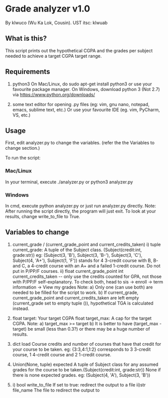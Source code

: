 # Grade analyzer v1.0
By klwuco (Wu Ka Lok, Cousin).
UST itsc: klwuab

## What is this?
This script prints out the hypothetical CGPA and the grades per subject needed to achieve a target CGPA target range.


## Requirements
1. python3
On Mac/Linux, do
    sudo apt-get install python3
or use your favourite package manager.
On Windows, download python 3 (Not 2.7) via
<a href="https://www.python.org/downloads/">https://www.python.org/downloads/</a>

2. some text editor for opening .py files (eg: vim, gnu nano, notepad, emacs, sublime text, etc.)
Or use your favourite IDE (eg. vim, PyCharm, VS, etc.)


## Usage
First, edit analyzer.py to change the variables. (refer the the Variables to change section.)

To run the script:
### Mac/Linux
In your terminal, execute
    ./analyzer.py
or
    python3 analyzer.py

### Windows
In cmd, execute
    python analyzer.py
or just run analyzer.py directly.
Note: After running the script directly, the program will just exit. To look at your results, change write_to_file to True.


## Variables to change
1) current_grade / (current_grade_point and current_credits_taken)
    i)  tuple current_grade: A tuple of the Subject class. (Subject(credit:int, grade:str))
        eg: (Subject(3, 'B'), Subject(3, 'B-'), Subject(3, 'C'), Subject(4, 'A+'), Subject(1, 'F'))
            stands for 4 3-credit course with B, B- and C, a 4-credit course with an A+ and
            a failed 1-credit course. Do not put in P/PP/F courses.
    ii) float current_grade_point
        int   current_credits_taken -- only use the credits counted for GPA, not those with P/PP/F
        self-explanatory. To check both, head to sis -> enroll -> term information -> View my grades
    Note:
        a) Only one (can use both) are needed to be filled for the script to work.
        b) If current_grade, current_grade_point and current_credits_taken are left empty (current_grade set to empty tuple ()),
           hypothetical TGA is calculated instead.

2) float target: Your target CGPA
   float target_max: A cap for the target CGPA.
   Note:
        a) target_max >= target
        b) It is better to have (target_max - target) be small (less than 0.3?)
           or there may be a huge number of results.

3) dict load
   Course credits and number of courses that have that credit for your course to be taken.
   eg: {3:3,4:1,1:2} corresponds to 3 3-credit course, 1 4-credit course and 2 1-credit course.

4) Union(None, tuple) expected
   A tuple of Subject class for any assumed grades for the course to be taken.(Subject(credit:int, grade:str))
   None if there is none expected grades.
   eg: (Subject(4, 'A'), Subject(3, 'B'))

5)
    i) bool write_to_file
       If set to true: redirect the output to a file
    ii)str file_name
       The file to redirect the output to
